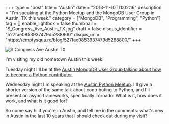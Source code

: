 +++
type = "post"
title = "Austin"
date = "2013-11-10T11:02:16"
description = "I'm speaking at the Python Meetup and the MongoDB User Group in Austin, TX this week."
category = ["MongoDB", "Programming", "Python"]
tag = []
enable_lightbox = false
thumbnail = "S_Congress_Ave_Austin_TX.jpg"
draft = false
disqus_identifier = "527fae0853937479d5288800"
disqus_url = "https://emptysqua.re/blog/527fae0853937479d5288800/"
+++

<p><img style="display:block; margin-left:auto; margin-right:auto;" src="S_Congress_Ave_Austin_TX.jpg" alt="S Congress Ave Austin TX" title="S Congress Ave Austin TX" /></p>
<p>I'm visiting my old hometown Austin this week.</p>
<p>Tuesday night I'll be at the <a href="http://www.meetup.com/Austin-MongoDB-User-Group/events/149271562/">Austin MongoDB User Group talking about how to become a Python contributor</a>.</p>
<p>Wednesday night I'm speaking at the <a href="http://www.meetup.com/austinpython/events/140075912/">Austin Python Meetup</a>. I'll give a shorter version of the same talk about contributing to Python, and I'll present on async frameworks, specifically Tornado: What is it, how does it work, and what is it good for?</p>
<p>So come say hi if you're in Austin, and tell me in the comments: what's new in Austin in the last 10 years that I should check out during my visit?</p>
